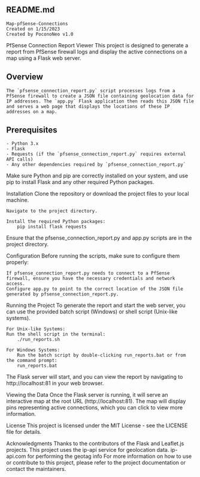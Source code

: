 ## README.md
	Map-pfSense-Connections
	Created on 1/15/2023
	Created by PoconoNeo v1.0

PfSense Connection Report Viewer
  This project is designed to generate a report from PfSense firewall logs and display the active connections on a map using a Flask web server.
  
## Overview

	The `pfsense_connection_report.py` script processes logs from a PfSense firewall to create a JSON file containing geolocation data for IP addresses. The `app.py` Flask application then reads this JSON file and serves a web page that displays the locations of these IP addresses on a map.

## Prerequisites

	- Python 3.x
	- Flask
	- Requests (if the `pfsense_connection_report.py` requires external API calls)
	- Any other dependencies required by `pfsense_connection_report.py`

Make sure Python and pip are correctly installed on your system, and use pip to install Flask and any other required Python packages.

Installation
	Clone the repository or download the project files to your local machine.

	Navigate to the project directory.

	Install the required Python packages:
		pip install flask requests

Ensure that the pfsense_connection_report.py and app.py scripts are in the project directory.

Configuration
	Before running the scripts, make sure to configure them properly:

	If pfsense_connection_report.py needs to connect to a PfSense firewall, ensure you have the necessary credentials and network access.
	Configure app.py to point to the correct location of the JSON file generated by pfsense_connection_report.py.

Running the Project
	To generate the report and start the web server, you can use the provided batch script (Windows) or shell script (Unix-like systems).

	For Unix-like Systems:
	Run the shell script in the terminal:
		./run_reports.sh

	For Windows Systems:
		Run the batch script by double-clicking run_reports.bat or from the command prompt:
		run_reports.bat

The Flask server will start, and you can view the report by navigating to http://localhost:81 in your web browser.

Viewing the Data
	Once the Flask server is running, it will serve an interactive map at the root URL (http://localhost:81). The map will display pins representing active connections, which you can click to view more information.

License
	This project is licensed under the MIT License - see the LICENSE file for details.

Acknowledgments
	Thanks to the contributors of the Flask and Leaflet.js projects.
	This project uses the ip-api service for geolocation data.
	ip-api.com for performing the geotag info
For more information on how to use or contribute to this project, please refer to the project documentation or contact the maintainers.
